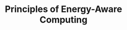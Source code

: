 ---
category: introduction
title: "Principles of Energy-Aware Computing"
description: "Introduction to the most important concepts and principles in the area of energy-aware computing."
questions:
  - Where is energy-aware computing required?
  - Where in a computer is most energy spent?
  - How much money is lost on wasted energy?
  - How can we mitigate wasting energy?
  - What are future developments?
literature:
  - Computer-Architecture-Techniques-For-Power-Efficiency
  - High-Performance-Embedded-Computing
  - 1401.0765v1
scheduled: 2016-08-15 11:00:00
---